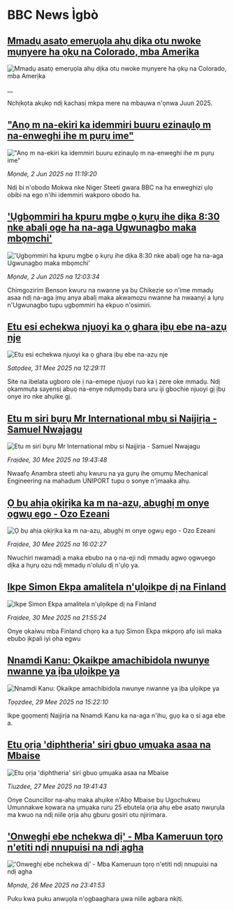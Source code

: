 # BBC News Ìgbò## [Mmadụ asatọ emerụọla ahụ dịka otu nwoke mụnyere ha ọkụ na Colorado, mba Amerịka](https://www.bbc.co.uk/igbo/live/c3089lg1ly8t?at_campaign=githubrss)![Mmadụ asatọ emerụọla ahụ dịka otu nwoke mụnyere ha ọkụ na Colorado, mba Amerịka](https://ichef.bbci.co.uk/ace/standard/240/cpsprodpb/dd72/live/d10f97c0-3f7c-11f0-835b-310c7b938e84.jpg)__Nchịkọta akụkọ ndị kachasị mkpa mere na mbaụwa n'ọnwa Juun 2025.## ["Anọ m na-ekiri ka idemmiri buuru ezinaụlọ m na-enweghi ihe m pụrụ ime"](https://www.bbc.com/igbo/articles/cd7g0wj7eeqo?at_campaign=githubrss)!["Anọ m na-ekiri ka idemmiri buuru ezinaụlọ m na-enweghi ihe m pụrụ ime"](https://ichef.bbci.co.uk/ace/standard/240/cpsprodpb/5ebe/live/f8839470-3fa2-11f0-bace-e1270fc31f5e.jpg)_Mọnde, 2 Jun 2025 na 11:19:20_Ndị bi n'obodo Mokwa nke Niger Steeti gwara BBC na ha enweghizi ụlọ obibi na ego n'ihi idemmiri wakporo obodo ha.## ['Ụgbọmmiri ha kpuru mgbe ọ kụrụ ihe dịka 8:30 nke abalị oge ha na-aga Ugwunagbo maka mbọmchi'](https://www.bbc.com/igbo/articles/cjrnzqjx5gpo?at_campaign=githubrss)!['Ụgbọmmiri ha kpuru mgbe ọ kụrụ ihe dịka 8:30 nke abalị oge ha na-aga Ugwunagbo maka mbọmchi'](https://ichef.bbci.co.uk/ace/standard/240/cpsprodpb/628e/live/60802ef0-3eed-11f0-835b-310c7b938e84.png)_Mọnde, 2 Jun 2025 na 12:03:34_Chimgozirim Benson kwuru na nwanne ya bụ Chikezie so n'ime mmadụ asaa ndị na-aga ịmụ anya abalị maka akwamozu nwanne ha nwaanyị a lụrụ n'Ugwunagbo tupu ụgbọmmiri ha ekpuo n'osimiri.## [Etu esi echekwa njuoyi ka ọ ghara ịbụ ebe na-azụ nje](https://www.bbc.com/igbo/articles/cj3jrz1ye0do?at_campaign=githubrss)![Etu esi echekwa njuoyi ka ọ ghara ịbụ ebe na-azụ nje](https://ichef.bbci.co.uk/ace/standard/240/cpsprodpb/e2dd/live/e69c11e0-2cc6-11f0-b26b-ab62c890638b.jpg)_Satọdee, 31 Mee 2025 na 12:29:11_Site na ibelata ugboro ole ị na-emepe njuoyi ruo ka ị zere oke mmadụ. Ndị ọkammụta sayensị abụọ na-enye ndụmọdụ bara uru iji gbochie njuoyi gị ịbụ onye iro nke ahụike gị.## [Etu m siri bụrụ Mr International mbụ si Naịjirịa - Samuel Nwajagu](https://www.bbc.com/igbo/articles/c8reml3gl01o?at_campaign=githubrss)![Etu m siri bụrụ Mr International mbụ si Naịjirịa - Samuel Nwajagu](https://ichef.bbci.co.uk/ace/standard/240/cpsprodpb/878d/live/8d9bc9e0-3d84-11f0-8fa6-57e840e6fcdb.jpg)_Fraịdee, 30 Mee 2025 na 19:43:48_Nwaafọ Anambra steeti ahụ kwuru na ya gụrụ ihe ọmụmụ Mechanical Engineering na mahadum UNIPORT tupu o sonye n'ịmaaka ahụ.## [Ọ bụ ahịa ọkịrịka ka m na-azụ, abụghị m onye ọgwụ ego - Ozo Ezeani](https://www.bbc.com/igbo/articles/crr7evg9k95o?at_campaign=githubrss)![Ọ bụ ahịa ọkịrịka ka m na-azụ, abụghị m onye ọgwụ ego - Ozo Ezeani](https://ichef.bbci.co.uk/ace/standard/240/cpsprodpb/e89c/live/76524c80-3d6d-11f0-af00-f94ff1cabcc0.jpg)_Fraịdee, 30 Mee 2025 na 16:02:27_Nwuchiri nwamadị a maka ebubo na ọ na-eji ndị mmadụ agwọ ọgwụego dịka a hụrụ ozu ndị mmadụ n'olulu dị n'ụlọ ya.## [Ikpe Simon Ekpa amalitela n'ụlọikpe dị na Finland](https://www.bbc.com/igbo/articles/c9ql2lp93rxo?at_campaign=githubrss)![Ikpe Simon Ekpa amalitela n'ụlọikpe dị na Finland](https://ichef.bbci.co.uk/ace/standard/240/cpsprodpb/0c0e/live/9d218130-3270-11f0-96c3-cf669419a2b0.png)_Fraịdee, 30 Mee 2025 na 21:55:24_Onye ọkaiwu mba Finland chọrọ ka a tụọ Simon Ekpa mkpọrọ afọ isii maka ebubo ịkpali iyi ọha egwu## [Nnamdi Kanu: Ọkaikpe amachibidola nwunye nwanne ya ịba ụlọikpe ya ](https://www.bbc.com/igbo/articles/c1jxy46j7dgo?at_campaign=githubrss)![Nnamdi Kanu: Ọkaikpe amachibidola nwunye nwanne ya ịba ụlọikpe ya ](https://ichef.bbci.co.uk/ace/standard/240/cpsprodpb/f8b6/live/5a3cd3c0-3c88-11f0-bb48-a7542308bf02.jpg)_Tọọzdee, 29 Mee 2025 na 15:22:10_Ikpe gọọmentị Naịjirịa na Nnamdi Kanu ka na-aga n'ihu, gụọ ka o si aga ebe a.## [Etu ọrịa 'diphtheria' siri gbuo ụmụaka asaa na Mbaise](https://www.bbc.com/igbo/articles/cjrn0591evgo?at_campaign=githubrss)![Etu ọrịa 'diphtheria' siri gbuo ụmụaka asaa na Mbaise](https://ichef.bbci.co.uk/ace/standard/240/cpsprodpb/a327/live/f20e0410-3b2c-11f0-ab2d-a33f931f78dd.png)_Tiuzdee, 27 Mee 2025 na 19:41:43_Onye Councillor na-ahụ maka ahụike n'Abọ Mbaise bụ Ugochukwu Umunnakwe kọwara na ụmụaka ruru 25 ebutela ọrịa ahụ ebe asatọ nwụrụla ma kwuo na ndị niile ọrịa ahụ gburu gosiri otu njirimara.## ['Onweghị ebe nchekwa dị' - Mba Kameruun tọrọ n'etiti ndị nnupuisi na ndị agha](https://www.bbc.com/igbo/articles/czj4v10yjlxo?at_campaign=githubrss)!['Onweghị ebe nchekwa dị' - Mba Kameruun tọrọ n'etiti ndị nnupuisi na ndị agha](https://ichef.bbci.co.uk/ace/standard/240/cpsprodpb/23c5/live/a95917d0-3566-11f0-96c3-cf669419a2b0.jpg)_Mọnde, 26 Mee 2025 na 23:41:53_Puku kwa puku anwụọla n'ọgbaaghara ụwa niile agbara nkịtị.
